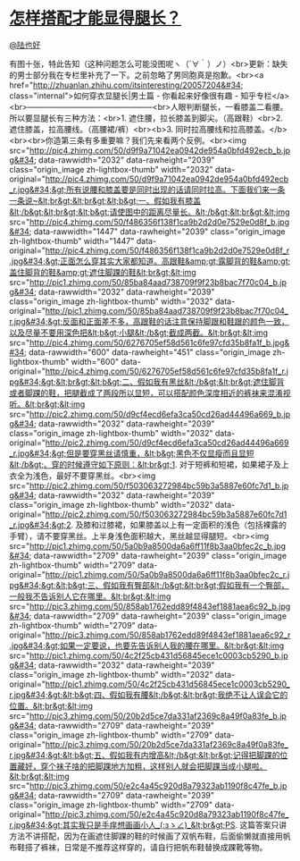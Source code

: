 
#  [怎样搭配才能显得腿长？](https://zhihu.com/questions/27830729)



[@陆也好](https://zhihu.com/people/9df61a2b4cea35b621f7d49fe2f6d940)

有图十张，特此告知（这种问题怎么可能没图呢ヽ（´∀｀）ノ）&lt;br&gt;更新：缺失的男士部分我在专栏里补充了一下。之前忽略了男同胞真是抱歉。&lt;br&gt;&lt;a href=&#34;http://zhuanlan.zhihu.com/itsinteresting/20057204&#34; class=&#34;internal&#34;&gt;如何穿衣显腿长|男士篇 - 你看起来好像很有趣 - 知乎专栏&lt;/a&gt;&lt;br&gt;————————————————&lt;br&gt;人眼判断腿长，一看膝盖二看腰。所以要显腿长有三种方法：&lt;br&gt;1. 遮住腰，拉长膝盖到脚尖。（高跟鞋）&lt;br&gt;2. 遮住膝盖，拉高腰线。（高腰裙/裤）&lt;br&gt;&lt;b&gt;3. 同时拉高腰线和拉高膝盖。&lt;/b&gt;&lt;br&gt;&lt;br&gt;你造第三条有多重要嘛？我们先来看两个反例。&lt;br&gt;&lt;img src=&#34;http://pic4.zhimg.com/50/d9f9a71042ea0942de954a0bfd492ecb_b.jpg&#34; data-rawwidth=&#34;2032&#34; data-rawheight=&#34;2039&#34; class=&#34;origin_image zh-lightbox-thumb&#34; width=&#34;2032&#34; data-original=&#34;http://pic4.zhimg.com/50/d9f9a71042ea0942de954a0bfd492ecb_r.jpg&#34;&gt;所有说腰和膝盖要是同时出现的话请同时拉高。下面我们来一条一条说~&lt;br&gt;&lt;br&gt;&lt;b&gt;一、假如我有膝盖&lt;/b&gt;&lt;br&gt;&lt;b&gt;请使图中的距离尽量长。&lt;/b&gt;&lt;br&gt;&lt;img src=&#34;http://pic4.zhimg.com/50/f486356f138f1ca9b2d2d0e7529e0d8f_b.jpg&#34; data-rawwidth=&#34;1447&#34; data-rawheight=&#34;2039&#34; class=&#34;origin_image zh-lightbox-thumb&#34; width=&#34;1447&#34; data-original=&#34;http://pic4.zhimg.com/50/f486356f138f1ca9b2d2d0e7529e0d8f_r.jpg&#34;&gt;正面怎么穿其实大家都知道。高跟鞋&amp;gt;露脚背的鞋&amp;gt;盖住脚背的鞋&amp;gt;遮住脚踝的鞋&lt;br&gt;&lt;img src=&#34;http://pic1.zhimg.com/50/85ba84aad738709f9f23b8bac7f70c04_b.jpg&#34; data-rawwidth=&#34;2032&#34; data-rawheight=&#34;2039&#34; class=&#34;origin_image zh-lightbox-thumb&#34; width=&#34;2032&#34; data-original=&#34;http://pic1.zhimg.com/50/85ba84aad738709f9f23b8bac7f70c04_r.jpg&#34;&gt;反面和正面差不多，高跟鞋的话注意保持脚跟和鞋跟的颜色一致，以及尽量不要用深色把&lt;b&gt;小腿&lt;/b&gt;截成两截。&lt;br&gt;&lt;img src=&#34;http://pic4.zhimg.com/50/6276705ef58d561c6fe97cfd35b8fa1f_b.jpg&#34; data-rawwidth=&#34;600&#34; data-rawheight=&#34;451&#34; class=&#34;origin_image zh-lightbox-thumb&#34; width=&#34;600&#34; data-original=&#34;http://pic4.zhimg.com/50/6276705ef58d561c6fe97cfd35b8fa1f_r.jpg&#34;&gt;&lt;br&gt;&lt;b&gt;二、假如我有黑丝&lt;/b&gt;&lt;br&gt;遮住脚背或者脚踝的鞋，把腿截成了两段所以显短，可以搭配颜色深度相近的裤袜来混淆视听。&lt;br&gt;&lt;img src=&#34;http://pic2.zhimg.com/50/d9cf4ecd6efa3ca50cd26ad44496a669_b.jpg&#34; data-rawwidth=&#34;2032&#34; data-rawheight=&#34;2039&#34; class=&#34;origin_image zh-lightbox-thumb&#34; width=&#34;2032&#34; data-original=&#34;http://pic2.zhimg.com/50/d9cf4ecd6efa3ca50cd26ad44496a669_r.jpg&#34;&gt;但是要穿黑丝请慎重，&lt;b&gt;黑色不仅显瘦而且显短&lt;/b&gt;。穿的时候遵守如下原则：&lt;br&gt;1. 对于短裤和短裙，如果裙子及上衣全为浅色，最好不要穿黑丝。&lt;br&gt;&lt;img src=&#34;http://pic2.zhimg.com/50/f503063272984bc59b3a5887e60fc7d1_b.jpg&#34; data-rawwidth=&#34;2032&#34; data-rawheight=&#34;2039&#34; class=&#34;origin_image zh-lightbox-thumb&#34; width=&#34;2032&#34; data-original=&#34;http://pic2.zhimg.com/50/f503063272984bc59b3a5887e60fc7d1_r.jpg&#34;&gt;2. 及膝和过膝裙，如果膝盖以上有一定面积的浅色（包括裸露的手臂），请不要穿黑丝。上半身浅色面积越大，黑丝越显得腿短。&lt;br&gt;&lt;img src=&#34;http://pic1.zhimg.com/50/5a0b9a8500da6a6ff11f8b3aa0bfec2c_b.jpg&#34; data-rawwidth=&#34;2709&#34; data-rawheight=&#34;2039&#34; class=&#34;origin_image zh-lightbox-thumb&#34; width=&#34;2709&#34; data-original=&#34;http://pic1.zhimg.com/50/5a0b9a8500da6a6ff11f8b3aa0bfec2c_r.jpg&#34;&gt;&lt;b&gt;三、假如我有臀部&lt;/b&gt;&lt;br&gt;假如我有一个臀部，一般我不告诉别人它在哪里。&lt;br&gt;&lt;img src=&#34;http://pic3.zhimg.com/50/858ab1762edd89f4843ef1881aea6c92_b.jpg&#34; data-rawwidth=&#34;2709&#34; data-rawheight=&#34;2039&#34; class=&#34;origin_image zh-lightbox-thumb&#34; width=&#34;2709&#34; data-original=&#34;http://pic3.zhimg.com/50/858ab1762edd89f4843ef1881aea6c92_r.jpg&#34;&gt;如果一定要说，也要先告诉别人我的腰在哪里。&lt;br&gt;&lt;img src=&#34;http://pic1.zhimg.com/50/4c2f25cb431d56845ece1c0003cb5290_b.jpg&#34; data-rawwidth=&#34;2032&#34; data-rawheight=&#34;2039&#34; class=&#34;origin_image zh-lightbox-thumb&#34; width=&#34;2032&#34; data-original=&#34;http://pic1.zhimg.com/50/4c2f25cb431d56845ece1c0003cb5290_r.jpg&#34;&gt;&lt;b&gt;四、假如我有腰&lt;/b&gt;&lt;br&gt;我绝不让人误会它的位置。&lt;br&gt;&lt;img src=&#34;http://pic3.zhimg.com/50/20b2d5ce7da331af2369c8a49f0a83fe_b.jpg&#34; data-rawwidth=&#34;2709&#34; data-rawheight=&#34;2039&#34; class=&#34;origin_image zh-lightbox-thumb&#34; width=&#34;2709&#34; data-original=&#34;http://pic3.zhimg.com/50/20b2d5ce7da331af2369c8a49f0a83fe_r.jpg&#34;&gt;&lt;b&gt;五、假如我有内增高&lt;/b&gt;&lt;br&gt;记得把脚踝的位置藏好，穿个袜子啥的把脚踝地方加粗，这样别人就会把脚踝当成小腿啦。&lt;br&gt;&lt;img src=&#34;http://pic3.zhimg.com/50/e2c4a45c920d8a79323ab1190f8c47fe_b.jpg&#34; data-rawwidth=&#34;2709&#34; data-rawheight=&#34;2039&#34; class=&#34;origin_image zh-lightbox-thumb&#34; width=&#34;2709&#34; data-original=&#34;http://pic3.zhimg.com/50/e2c4a45c920d8a79323ab1190f8c47fe_r.jpg&#34;&gt;其实我只是手痒想画画小人_(:зゝ∠)_&lt;br&gt;PS. 这篇答案只讲方法不讲搭配，因为在画遮住脚踝的鞋的时候画了双帆布鞋，后面偷懒就直接用帆布鞋搭了裤袜，日常是不推荐这样穿的，请自行把帆布鞋替换成踝靴等物。
